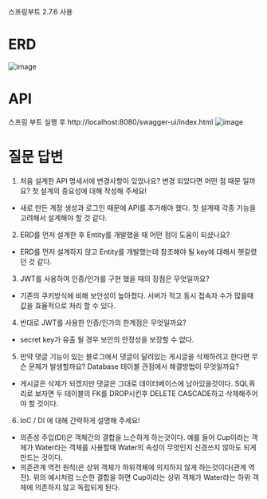 스프링부트 2.7.6 사용
# ERD
![image](https://user-images.githubusercontent.com/117061586/208818031-7d1c2a1a-6b5f-4bd5-9a71-52a56e7ae605.png)
# API

스프링 부트 실행 후 http://localhost:8080/swagger-ui/index.html
![image](https://user-images.githubusercontent.com/117061586/208656309-c555a829-02aa-4de2-a513-31eb58512bf0.png)
# 질문 답변
1. 처음 설계한 API 명세서에 변경사항이 있었나요? 변경 되었다면 어떤 점 때문 일까요? 첫 설계의 중요성에 대해 작성해 주세요!
- 새로 만든 계정 생성과 로그인 때문에 API를 추가해야 했다. 첫 설계때 각종 기능을 고려해서 설계해야 할 것 같다.
2. ERD를 먼저 설계한 후 Entity를 개발했을 때 어떤 점이 도움이 되셨나요?
- ERD를 먼저 설계하지 않고 Entity를 개발했는데 참조해야 될 key에 대해서 헷갈렸던 것 같다.
3. JWT를 사용하여 인증/인가를 구현 했을 때의 장점은 무엇일까요?
- 기존의 쿠키방식에 비해 보안성이 높아졌다. 서버가 적고 동시 접속자 수가 많을때 값을 효율적으로 처리 할 수 있다.
4. 반대로 JWT를 사용한 인증/인가의 한계점은 무엇일까요?
- secret key가 유출 될 경우 보안의 안정성을 보장할 수 없다.
5. 만약 댓글 기능이 있는 블로그에서 댓글이 달려있는 게시글을 삭제하려고 한다면 무슨 문제가 발생할까요? Database 테이블 관점에서 해결방법이 무엇일까요?
- 게시글은 삭제가 되겠지만 댓글은 그대로 데이터베이스에 남아있을것이다. SQL쿼리로 보자면 두 테이블의 FK를 DROP시킨후 DELETE CASCADE하고 삭제해주어야 할 것이다.
6. IoC / DI 에 대해 간략하게 설명해 주세요!
- 의존성 주입(DI)은 객체간의 결합을 느슨하게 하는것이다. 예를 들어 Cup이라는 객체가 Water라는 객체를 사용할때 Water의 속성이 무엇인지 신경쓰지 않아도 되게 만드는 것이다.
- 의존관계 역전 원칙(은 상위 객체가 하위객체에 의지하지 않게 하는것이다(관계 역전). 위의 예시처럼 느슨한 결합을 하면 Cup이라는 상위 객체가 Water라는 하위 객체에 의존하지 않고 독립되게 된다.
